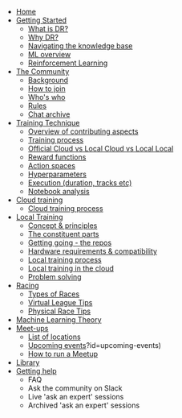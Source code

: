 * [Home](https://arcc-race.github.io/deepracer-wiki/#/README)
* [Getting Started](getting-started/README.md)
    * [What is DR?](https://arcc-race.github.io/deepracer-wiki/#/getting-started/README?id=what-are-deepracers)
    * [Why DR?](https://arcc-race.github.io/deepracer-wiki/#/getting-started/README?id=why-deepracer)
    * [Navigating the knowledge base](https://arcc-race.github.io/deepracer-wiki/#/getting-started/README?id=navigating-the-knowledge-base)
    * [ML overview](https://arcc-race.github.io/deepracer-wiki/#/getting-started/README?id=ml-overview)
    * [Reinforcement Learning](https://arcc-race.github.io/deepracer-wiki/#/getting-started/README?id=reinforcement-learning)
* [The Community](https://arcc-race.github.io/deepracer-wiki/#/the-community/README)
    * [Background](https://arcc-race.github.io/deepracer-wiki/#/the-community/README?id=background)
    * [How to join](https://arcc-race.github.io/deepracer-wiki/#/the-community/README?id=how-to-join)
    * [Who's who](https://arcc-race.github.io/deepracer-wiki/#/the-community/README?id=who's-who)
    * [Rules](https://arcc-race.github.io/deepracer-wiki/#/the-community/README?id=rules)
    * [Chat archive](https://arcc-race.github.io/deepracer-wiki/#/the-community/README?id=chat-archive)
* [Training Technique](https://arcc-race.github.io/deepracer-wiki/#/training-technique/README)
    * [Overview of contributing aspects](https://arcc-race.github.io/deepracer-wiki/#/training-technique/README?id=overview-of-contributing-aspects)
    * [Training process](https://arcc-race.github.io/deepracer-wiki/#/training-technique/README?id=training-process)
    * [Official Cloud vs Local Cloud vs Local Local](https://arcc-race.github.io/deepracer-wiki/#/training-technique/README?id=training-methods)
    * [Reward functions](https://arcc-race.github.io/deepracer-wiki/#/training-technique/README?id=reward-functions)
    * [Action spaces](https://arcc-race.github.io/deepracer-wiki/#/training-technique/README?id=action-spaces)
    * [Hyperparameters](https://arcc-race.github.io/deepracer-wiki/#/training-technique/README?id=hyperparameters) 
    * [Execution (duration, tracks etc)](https://arcc-race.github.io/deepracer-wiki/#/training-technique/README?id=execution)
    * [Notebook analysis](https://arcc-race.github.io/deepracer-wiki/#/training-technique/README?id=notebook-analysis)
* [Cloud training](https://arcc-race.github.io/deepracer-wiki/#/cloud-training/README)
    * [Cloud training process](https://arcc-race.github.io/deepracer-wiki/#/cloud-training/README?id=process)
* [Local Training](https://arcc-race.github.io/deepracer-wiki/#/local-training/README)
    * [Concept & principles](https://arcc-race.github.io/deepracer-wiki/#/local-training/README?id=concept-&-principles)
    * [The constituent parts](https://arcc-race.github.io/deepracer-wiki/#/local-training/README?id=the-constituent-parts)
    * [Getting going - the repos](https://arcc-race.github.io/deepracer-wiki/#/local-training/README?id=getting-started)
    * [Hardware requirements & compatibility](https://arcc-race.github.io/deepracer-wiki/#/local-training/README?id=hardware-requirements-and-compatibility) 
    * [Local training process](https://arcc-race.github.io/deepracer-wiki/#/local-training/README?id=local-training-process)
    * [Local training in the cloud]((https://arcc-race.github.io/deepracer-wiki/#/local-training/README?id=local-training-in-the-cloud))
    * [Problem solving](https://arcc-race.github.io/deepracer-wiki/#/local-training/README?id=problem-solving)
* [Racing](https://arcc-race.github.io/deepracer-wiki/#/racing/README)
    * [Types of Races](https://arcc-race.github.io/deepracer-wiki/#/racing/README?id=types-of-races)
    * [Virtual League Tips](https://arcc-race.github.io/deepracer-wiki/#/racing/README?id=virtual-league-tips)
    * [Physical Race Tips](https://arcc-race.github.io/deepracer-wiki/#/racing/README?id=physical-race-tips)
* [Machine Learning Theory](https://arcc-race.github.io/deepracer-wiki/#/machine-learning-theory/README)
* [Meet-ups](https://arcc-race.github.io/deepracer-wiki/#/meetups/README)
    * [List of locations]((https://arcc-race.github.io/deepracer-wiki/#/meetups/README?id=list-of-locations))
    * [Upcoming events](https://arcc-race.github.io/deepracer-wiki/#/meetups/README)?id=upcoming-events)
    * [How to run a Meetup](https://arcc-race.github.io/deepracer-wiki/#/meetups/README?id=how-to-run-a-meetup)
* [Library](https://arcc-race.github.io/deepracer-wiki/#/library/README) 
* [Getting help](https://arcc-race.github.io/deepracer-wiki/#/getting-help/README)
    * FAQ
    * Ask the community on Slack 
    * Live 'ask an expert' sessions 
    * Archived 'ask an expert' sessions